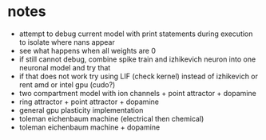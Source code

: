 # notes

- attempt to debug current model with print statements during execution to isolate where nans appear
- see what happens when all weights are 0
- if still cannot debug, combine spike train and izhikevich neuron into one neuronal model and try that
- if that does not work try using LIF (check kernel) instead of izhikevich or rent amd or intel gpu (cudo?)
- two compartment model with ion channels + point attractor + dopamine
- ring attractor + point attractor + dopamine
- general gpu plasticity implementation
- toleman eichenbaum machine (electrical then chemical)
- toleman eichenbaum machine + dopamine

